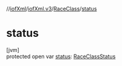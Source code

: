 //[iofXml](../../../index.md)/[iofXml.v3](../index.md)/[RaceClass](index.md)/[status](status.md)

# status

[jvm]\
protected open var [status](status.md): [RaceClassStatus](../-race-class-status/index.md)
